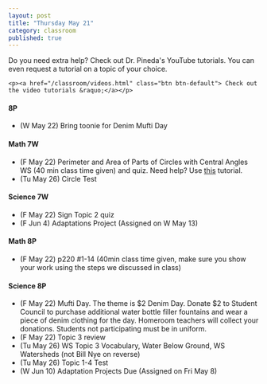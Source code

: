 ```yaml
---
layout: post
title: "Thursday May 21"
category: classroom
published: true
---
```

<div class="alert alert-success" role="alert">
	<p>Do you need extra help? Check out Dr. Pineda's YouTube tutorials. You can even request a tutorial on a topic of your choice.</p>

    <p><a href="/classroom/videos.html" class="btn btn-default"> Check out the video tutorials &raquo;</a></p>
</div>

#### 8P
* (W May 22) Bring toonie for Denim Mufti Day

#### Math 7W
* (F May 22) Perimeter and Area of Parts of Circles with Central Angles WS (40 min class time given) and quiz. Need help? Use <a href="https://youtu.be/bC1wMnN7jSU">this</a> tutorial.
* (Tu May 26) Circle Test

#### Science 7W
* (F May 22) Sign Topic 2 quiz
* (F Jun 4) Adaptations Project (Assigned on W May 13)

#### Math 8P
* (F May 22) p220 #1-14 (40min class time given, make sure you show your work using the steps we discussed in class)

#### Science 8P
* (F May 22) Mufti Day. The theme is $2 Denim Day. Donate $2 to Student Council to purchase additional water bottle filler fountains and wear a piece of denim clothing for the day. Homeroom teachers will collect your donations. Students not participating must be in uniform.
* (F May 22) Topic 3 review
* (Tu May 26) WS Topic 3 Vocabulary, Water Below Ground, WS Watersheds (not Bill Nye on reverse)
* (Tu May 26) Topic 1-4 Test
* (W Jun 10) Adaptation Projects Due (Assigned on Fri May 8)

